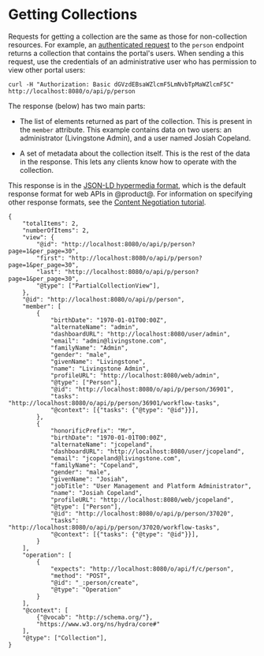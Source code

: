 # Getting Collections

Requests for getting a collection are the same as those for non-collection 
resources. For example, an 
[authenticated request](liferay.com) 
to the `person` endpoint returns a collection that contains the portal's users. 
When sending a this request, use the credentials of an administrative user who 
has permission to view other portal users: 

    curl -H "Authorization: Basic dGVzdEBsaWZlcmF5LmNvbTpMaWZlcmF5C" http://localhost:8080/o/api/p/person

The response (below) has two main parts: 

-   The list of elements returned as part of the collection. This is present in 
    the `member` attribute. This example contains data on two users: an 
    administrator (Livingstone Admin), and a user named Josiah Copeland. 

-   A set of metadata about the collection itself. This is the rest of the data 
    in the response. This lets any clients know how to operate with the 
    collection. 

This response is in the 
[JSON-LD hypermedia format](https://json-ld.org/spec/latest/json-ld/), 
which is the default response format for web APIs in @product@. For information 
on specifying other response formats, see the 
[Content Negotiation tutorial](liferay.com). 

    {
        "totalItems": 2,
        "numberOfItems": 2,
        "view": {
            "@id": "http://localhost:8080/o/api/p/person?page=1&per_page=30",
            "first": "http://localhost:8080/o/api/p/person?page=1&per_page=30",
            "last": "http://localhost:8080/o/api/p/person?page=1&per_page=30",
            "@type": ["PartialCollectionView"],
        },
        "@id": "http://localhost:8080/o/api/p/person",
        "member": [
            {
                "birthDate": "1970-01-01T00:00Z",
                "alternateName": "admin",
                "dashboardURL": "http://localhost:8080/user/admin",
                "email": "admin@livingstone.com",
                "familyName": "Admin",
                "gender": "male",
                "givenName": "Livingstone",
                "name": "Livingstone Admin",
                "profileURL": "http://localhost:8080/web/admin",
                "@type": ["Person"],
                "@id": "http://localhost:8080/o/api/p/person/36901",
                "tasks": "http://localhost:8080/o/api/p/person/36901/workflow-tasks",
                "@context": [{"tasks": {"@type": "@id"}}],
            },
            {
                "honorificPrefix": "Mr",
                "birthDate": "1970-01-01T00:00Z",
                "alternateName": "jcopeland",
                "dashboardURL": "http://localhost:8080/user/jcopeland",
                "email": "jcopeland@livingstone.com",
                "familyName": "Copeland",
                "gender": "male",
                "givenName": "Josiah",
                "jobTitle": "User Management and Platform Administrator",
                "name": "Josiah Copeland",
                "profileURL": "http://localhost:8080/web/jcopeland",
                "@type": ["Person"],
                "@id": "http://localhost:8080/o/api/p/person/37020",
                "tasks": "http://localhost:8080/o/api/p/person/37020/workflow-tasks",
                "@context": [{"tasks": {"@type": "@id"}}],
            }
        ],
        "operation": [
            {
                "expects": "http://localhost:8080/o/api/f/c/person",
                "method": "POST",
                "@id": "_:person/create",
                "@type": "Operation"
            }
        ],
        "@context": [
            {"@vocab": "http://schema.org/"},
            "https://www.w3.org/ns/hydra/core#"
        ],
        "@type": ["Collection"],
    }
